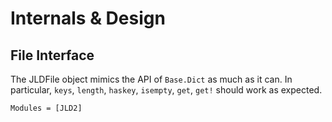 # Internals & Design

## File Interface
The JLDFile object mimics the API of `Base.Dict` as much as it can.
In particular, `keys`, `length`, `haskey`, `isempty`, `get`, `get!` should work as expected.



```@autodocs
Modules = [JLD2]
```
